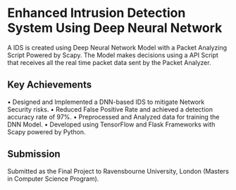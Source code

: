 # Enhanced Intrusion Detection System Using Deep Neural Network
A IDS is created using Deep Neural Network Model with a Packet Analyzing Script Powered by Scapy. The Model makes decisions using a API Script that receives all the real time packet data sent by the Packet Analyzer.

## Key Achievements
•	Designed and Implemented a DNN-based IDS to mitigate Network Security risks.
•	Reduced False Positive Rate and achieved a detection accuracy rate of 97%.
•	Preprocessed and Analyzed data for training the DNN Model.
•	Developed using TensorFlow and Flask Frameworks with Scapy powered by Python.

## Submission
Submitted as the Final Project to Ravensbourne University, London (Masters in Computer Science Program).
